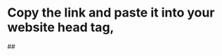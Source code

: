  # Copy the link and paste it into your website head tag,
 ##<link rel="stylesheet" type="text/css" href="https://mdzahin.github.io/css/zahin-style.css">
